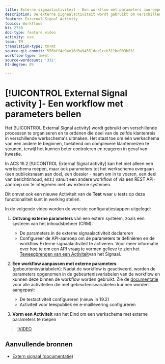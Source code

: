 ```yaml
---
title: Externe signaalactiviteit - Een workflow met parameters aanroepen
description: De externe signaalactiviteit wordt gebruikt om verschillende processen te organiseren en te ordenen die deel van de zelfde klantenreis in verschillende werkschema's uitmaken. Het staat toe om één werkschema van een andere te beginnen, toelatend om complexere klantenreizen te steunen, terwijl het kunnen beter controleren en reageren in geval van kwestie.
feature: External Signal Activity
topics: Workflows
kt: 2750
doc-type: feature video
activity: use
team: TM
translation-type: tm+mt
source-git-commit: 556bff4c94e16d3a94561dee1ccb311bc003b631
workflow-type: tm+mt
source-wordcount: '332'
ht-degree: 0%

---
```



# [!UICONTROL External Signal activity ]- Een workflow met parameters bellen

Het [!UICONTROL External Signal activity] wordt gebruikt om verschillende processen te organiseren en te ordenen die deel van de zelfde klantenreis in verschillende werkschema&#39;s uitmaken. Het staat toe om één werkschema van een andere te beginnen, toelatend om complexere klantenreizen te steunen, terwijl het kunnen beter controleren en reageren in geval van kwestie.

In ACS 19.2 [!UICONTROL External Signal activity] kan het niet alleen een werkschema roepen, maar ook parameters tot het werkschema overgaan (een publieksnaam aan doel, een dossier - naam om in te voeren, een deel van berichtinhoud, enz.) vanuit een andere workflow of via een REST API-aanroep om te integreren met uw externe systemen.

Dit omvat ook een nieuwe Activiteit van de **Test** waar u tests op deze functionaliteit kunt in werking stellen.

In de volgende video worden de vereiste configuratiestappen uitgelegd:

1. **Ontvang externe parameters** van een extern systeem, zoals een systeem van het inhoudsbeheer (CRM):
   * De parameters in de externe signaalactiviteit declareren
   * Configureer de API-aanroep om de parameters te definiëren en de workflow Externe signaalactiviteit te activeren. Voor meer informatie over hoe te om een API vraag te vormen gelieve te zien het [Teweegbrengen van een Activiteit](https://docs.campaign.adobe.com/doc/standard/en/api/ACS_API.html#triggering-a-signal-activity)van het Signaal.

1. **Een workflow aanpassen met externe parameters** (gebeurtenisvariabelen):
Nadat de workflow is geactiveerd, worden de parameters opgenomen in de gebeurtenisvariabelen van de workflow en kunnen deze binnen de workflow worden gebruikt. Zie de [documentatie](https://helpx.adobe.com/campaign/standard/automating/using/calling-a-workflow-with-external-parameters.html) voor alle activiteiten die met gebeurtenisvariabelen kunnen worden aangepast:

   * De testactiviteit configureren (nieuw in 19.2)
   * Activiteit voor leespubliek en e-maillevering configureren

1. **Vorm een Activiteit** van het Eind om een werkschema met externe parameters te roepen

>[!VIDEO](https://video.tv.adobe.com/v/27249/?quality=12)

## Aanvullende bronnen

* [Extern signaal (documentatie)](https://docs.adobe.com/content/help/en/campaign-standard/using/managing-processes-and-data/data-management-activities/external-api.html)
